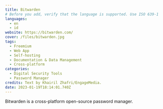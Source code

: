```yaml
---
title: Bitwarden
# Before you add, verify that the language is supported. Use ISO 639-1 code only without country code. ms instead of ms_MY. If the source language is English, do not add to the list.
languages:
  - en
  - id
website: https://bitwarden.com/
cover: /files/bitwarden.jpg
tags:
  - Freemium
  - Web App
  - Self-hosting
  - Documentation & Data Management
  - Cross-platform
categories:
  - Digital Security Tools
  - Password Manager
credits: Text by Khairil Zhafri/EngageMedia.
date: 2023-01-19T18:14:01.740Z
---
```

Bitwarden is a cross-platform open-source password manager.